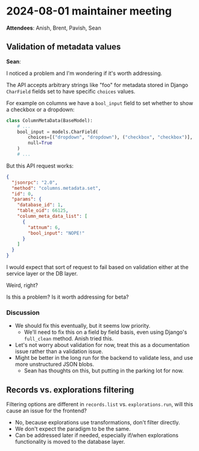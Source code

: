 # 2024-08-01 maintainer meeting

**Attendees**: Anish, Brent, Pavish, Sean

## Validation of metadata values

**Sean**:

I noticed a problem and I'm wondering if it's worth addressing.

The API accepts arbitrary strings like "foo" for metadata stored in Django `CharField` fields set to have specific `choices` values.

For example on columns we have a `bool_input` field to set whether to show a checkbox or a dropdown:

```py
class ColumnMetaData(BaseModel):
    # ...
    bool_input = models.CharField(
        choices=[("dropdown", "dropdown"), ("checkbox", "checkbox")],
        null=True
    )
    # ...
```

But this API request works:

```json
{
  "jsonrpc": "2.0",
  "method": "columns.metadata.set",
  "id": 0,
  "params": {
    "database_id": 1,
    "table_oid": 66125,
    "column_meta_data_list": [
      {
        "attnum": 6,
        "bool_input": "NOPE!"
      }
    ]
  }
}
```

I would expect that sort of request to fail based on validation either at the service layer or the DB layer.

Weird, right?

Is this a problem? Is it worth addressing for beta?

### Discussion
- We should fix this eventually, but it seems low priority.
    - We'll need to fix this on a field by field basis, even using Django's `full_clean` method. Anish tried this.
- Let's not worry about validation for now, treat this as a documentation issue rather than a validation issue.
- Might be better in the long run for the backend to validate less, and use more unstructured JSON blobs.
    - Sean has thoughts on this, but putting in the parking lot for now.


## Records vs. explorations filtering

Filtering options are different in `records.list` vs. `explorations.run`, will this cause an issue for the frontend?

- No, because explorations use transformations, don't filter directly.
- We don't expect the paradigm to be the same.
- Can be addressed later if needed, especially if/when explorations functionality is moved to the database layer.
